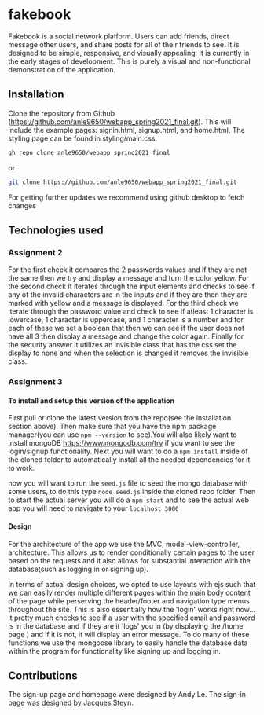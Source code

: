 # fakebook

Fakebook is a social network platform. Users can add friends, direct message other users, and share posts for all of their friends to see. It is designed to be simple, responsive, and visually appealing. It is currently in the early stages of development. This is purely a visual and non-functional demonstration of the application.

## Installation

Clone the repository from Github (https://github.com/anle9650/webapp_spring2021_final.git). This will include the example pages: signin.html, signup.html, and home.html. The styling page can be found in styling/main.css.

```bash 
gh repo clone anle9650/webapp_spring2021_final
```
or
```bash
git clone https://github.com/anle9650/webapp_spring2021_final.git
```

For getting further updates we recommend using github desktop to fetch changes  

## Technologies used

 
### Assignment 2 
For the first check it compares the 2 passwords values and if they are not the same then we try and display a message and turn the color yellow. For the second check it iterates through the input elements and checks to see if any of the invalid characters are in the inputs and if they are then they are marked with yellow and a message is displayed. For the third check we iterate through the password value and check to see if atleast 1 character is lowercase, 1 character is uppercase, and 1 character is a number and for each of these we set a boolean that then we can see if the user does not have all 3 then display a message and change the color again. Finally for the security answer it utilizes an invisible class that has the css set the display to none and when the selection is changed it removes the invisible class.  


### Assignment 3
#### To install and setup this  version of the application
First pull or clone the latest version from the repo(see the installation section above). Then make sure that you have the npm package manager(you can use `npm --version` to see).You will also likely want to install mongoDB https://www.mongodb.com/try if you want to see the login/signup functionality. Next you will want to do a `npm install` inside of the cloned folder to automatically install all the needed dependencies for it to work.
  
now you will want to run the `seed.js` file to seed the mongo database with some users, to do this type `node seed.js` inside the cloned repo folder. Then to start the actual server you will do a `npm start` and to see the actual web app you will need to navigate to your `localhost:3000`

#### Design
  For the architecture of the app we use the MVC, model-view-controller, architecture. This allows us to render conditionally certain pages to the user based on the requests and it also allows for substantial interaction with the database(such as logging in or signing up).
  
In terms of actual design choices, we opted to use layouts with ejs such that we can easily render multiple different pages within the main body content of the page while perserving the header/footer and navigation type menus throughout the site. This is also essentially how the 'login' works right now... it pretty much checks to see if a user with the specified email and password is in the database and if they are it 'logs' you in (by displaying the /home page ) and if it is not, it will display an error message. To do many of these functions we use the mongoose library to easily handle the database data within the program for functionality like signing up and logging in.

 

## Contributions

The sign-up page and homepage were designed by Andy Le. The sign-in page was designed by Jacques Steyn.
 
